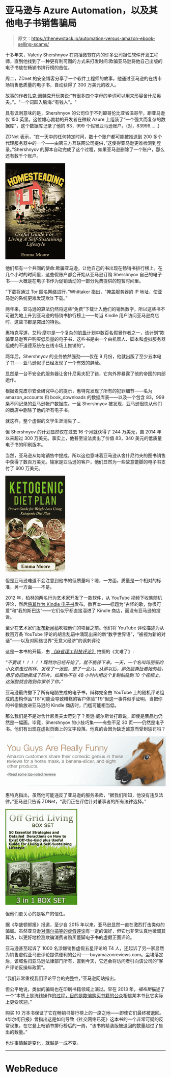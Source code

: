 # 亚马逊与 Azure Automation，以及其他电子书销售骗局

> 原文：<https://thenewstack.io/automation-versus-amazon-ebook-selling-scams/>

十多年来，Valeriy Shershnyov 在包括微软在内的许多公司担任软件开发工程师，直到他找到了一种更有利可图的方式来打发时间:欺骗亚马逊将他自己出版的电子书放在畅销书排行榜的首位。

周二，ZDnet 的安全博客分享了一个软件工程师的故事，他通过亚马逊的在线市场销售低质量的电子书，自动获得了 300 万美元的收入。

故事的作者[扎克·惠特克](https://www.zdnet.com/meet-the-team/us/zack-whittaker/)开玩笑说:“有很多四个字母的单词可以用来形容舍什尼奥夫。”。"一个词跃入脑海:“有钱人”。"

具有讽刺意味的是，Shershnyov 的公司位于不列颠哥伦比亚省温哥华，距亚马逊仅 150 英里。这位雄心勃勃的开发者在微软 Azure 上组装了“一个强大而复杂的数据库”，这个数据库记录了他的 83，999 个假冒亚马逊账户。(对，83999……)

ZDNet 表示，“在一天中的任何特定时间，数十个账户都可能被推送到 200 多个代理服务器中的一个——由第三方互联网公司提供，”这使得亚马逊更难检测到登录。”Shershnyov 的脚本自动完成了这个过程，如果亚马逊删除了一个账户，那么还有数千个账户。

![Homesteading by Emma Moor](img/54f79714cb2efced092ac8a9984128cc.png)

他们都有一个共同的使命:欺骗亚马逊，让他自己的书出现在畅销书排行榜上。在几个小时的时间里，这些假账户都会开始从亚马逊订购 Shershnyov 自己的电子书——大概是在电子书作为促销活动的一部分免费提供的短暂时间里。

“下载将通过 Tor 匿名网络进行，”Whittaker 指出，“掩盖服务器的 IP 地址，使亚马逊的系统更难发现欺诈下载。”

两年来，亚马逊的算法仍然将这些“免费”下载计入他们的销售数字，所以这些书不可避免地上升到亚马逊的畅销书排行榜上——每当 Kindle 用户访问亚马逊商店时，这些书都是突出的特色。

惠特克写道，艾玛·摩尔是一个复杂的[钓鱼](http://www.urbandictionary.com/define.php?term=Catfishing)计划中数百名假冒作者之一，该计划“欺骗亚马逊客户购买低质量的电子书，这些书是由一个由机器人、脚本和虚拟服务器组成的不道德系统在在线市场上推销的”。

两年后，Shershnyov 的业务依然强劲——仅在 9 月份，他就出版了至少五本电子书——亚马逊似乎已经发现了一个有效的屏蔽。

显然是一台不安全的服务器让舍什尼奥夫犯了错，它向外界暴露了他的帝国的内部运作。

根据麦克皮尔安全研究中心的提示，惠特克发现了所有的犯罪细节——名为 amazon_accounts 和 book_downloads 的数据库表——以及一个包含 83，999 条不同记录的亚马逊帐户数据库。一旦 Shershnyov 被发现，亚马逊很快从他们的商店中删除了他的所有电子书。

就这样，整个虚假的文学生涯消失了…

但 Shershnyov 的计划显然仅在过去 16 个月就获得了 244 万美元，自 2014 年以来超过 300 万美元。事实上，他甚至设法卖出了价值 83，340 美元的低质量电子书的印刷版本。

当然，亚马逊从每笔销售中提成，所以这也意味着亚马逊从舍什尼约夫的图书销售中获得了数百万美元。输家是亚马逊的客户，他们显然为一些故意蹩脚的电子书支付了 600 万美元。

![Ketogenic Diet Plan by Emma Moore](img/e4b540050c6fa079ed9416f124c5dec9.png)

但是亚马逊难道不会注意到他书的低质量吗？嗯，一方面，质量是一个相对的标准，另一方面——不是。

2012 年，柏林的两名行为艺术家开发了一款软件，从 YouTube 视频下收集随机评论，然后[将其作为 Kindle 电子书](https://www.technologyreview.com/s/428175/ebooks-made-of-youtube-comments-invade-amazon-kindle-store/)发布。数百本——标题为“古怪的歌，你很可爱”和“我的斯巴达”——它们似乎都直接溜进了 Kindle 商店，而没有亚马逊的投诉。

至少在艺术家们[发布新闻稿](http://traumawien.at/ghostwriters/)吹嘘他们的项目之前。他们将 YouTube 评论描述为从数百万条 YouTube 评论的胡言乱语中涌现出来的新“数字世界语”，“被视为新的对话”——以及对网络世界“无意义经济”的讽刺评论

这是一本书的开篇，由 [*《麻省理工科技评论》*](https://www.technologyreview.com/s/428175/ebooks-made-of-youtube-comments-invade-amazon-kindle-store/) 拍摄的《太难了》:

*“不要读！！！！！既然你已经开始了，就不能停下来。一天，一个名叫玛丽亚的小女孩走过树林，发现了一张脸，想了一会儿。从那以后，那张脸撕扯着她的脸，用牙齿把她撕成了碎片。如果你不在 48 小时内把这个复制粘贴到 10 个视频上，这张脸就会跑到你家杀了你。”*

亚马逊最终撤下了所有电脑生成的电子书，辩称完全由 YouTube 上的随机评论组成的虚构作品“T8”可能会导致糟糕的客户体验“T9”但这一事件似乎证明，当把你的书偷偷放进亚马逊的 Kindle 商店时，门槛可能相当低。

那么我们是不是对舍什尼奥夫太苛刻了？奥逊·威尔斯曾打趣说，即使是赝品也仍然是一幅画。毕竟，Shershnyov 的小技巧集——有些不足 30 页——仍然是电子书。他们有出现在虚拟页面上的文字段落。他真的会因为缺乏诚意而受到惩罚吗？

[![Amazon's front page recognizes funny reviews](img/22f39b1529e0ab2822c69ff160a89642.png)](https://www.amazon.com/gp/feature.html/?ie=UTF8&camp=1789&creative=390957&docId=1001250201&linkCode=ur2&nav_sdd=aps&pf_rd_i=507846&pf_rd_m=ATVPDKIKX0DER&pf_rd_p=1592750982&pf_rd_r=0GZQH2EPG90KPMYY6F0P&pf_rd_s=center-B2)

惠特克指出，虽然他可能违反了亚马逊的服务条款，“据我们所知，他没有违反法律。”亚马逊只告诉 ZDNet，“我们正在评估针对肇事者的所有法律选择。”

![Off-Grid Living by Emma Moore](img/a365d3fb3bf4bfa40f5e7d3eb4796f70.png)

但他们更关心的是客户的信任。

据《华盛顿邮报》报道，至少自 2015 年以来，亚马逊显然一直在激烈打击类似的骗局。虽然亚马逊[对偶尔搞笑的虚假评论](https://www.amazon.com/gp/feature.html/?ie=UTF8&camp=1789&creative=390957&docId=1001250201&linkCode=ur2&nav_sdd=aps&pf_rd_i=507846&pf_rd_m=ATVPDKIKX0DER&pf_rd_p=1592750982&pf_rd_r=0GZQH2EPG90KPMYY6F0P&pf_rd_s=center-B2)有一定的偏好，但它也非常认真地微调其算法，以更好地检测欺骗消费者购买蹩脚电子书的虚假正面评论。

亚马逊甚至起诉了 1000 名涉嫌销售虚假五星评论的 T4 人，还起诉了另一家显然为销售虚假亚马逊评论提供便利的公司——buyamazonreviews.com。尘埃落定后，该域名归亚马逊法律部门所有，直到今天，它还会将访问者引向该公司的“客户评论反操纵政策”。

“我们非常重视我们评论平台的完整性，”亚马逊网站指出。

但公平地说，类似的骗局也在印刷书籍领域上演过。早在 2013 年，*福布斯*描述了一个“本质上是洗钱操作[的过程，目的是欺骗购买书籍的公众](http://www.forbes.com/sites/jeffbercovici/2013/02/22/heres-how-you-buy-your-way-onto-the-new-york-times-bestsellers-list/#27b41c0f3fd1)相信某本书比它实际上更受欢迎。”

购买 10 万本书保证了它在畅销书排行榜上的一席之地——即使它们最终被退回。《华尔街日报》曾指出这是如何导致《社交网络已死》这本书的一个非常可疑的反常现象。在它登上畅销书排行榜后的一周，“该书的精装版被退回的数量超过了售出的数量。”

也许事情越是变化，就越是一成不变。

* * *

# WebReduce

<svg xmlns:xlink="http://www.w3.org/1999/xlink" viewBox="0 0 68 31" version="1.1"><title>Group</title> <desc>Created with Sketch.</desc></svg>